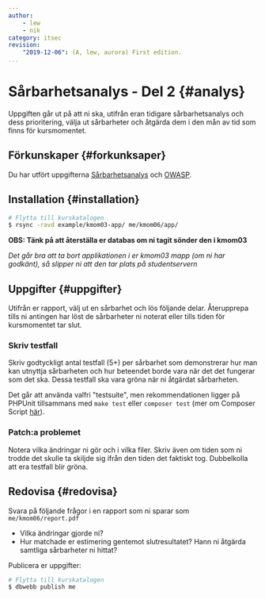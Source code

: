 ```yaml
---
author:
    - lew
    - nik
category: itsec
revision:
    "2019-12-06": (A, lew, aurora) First edition.
...
```


Sårbarhetsanalys - Del 2 {#analys}
========================================

Uppgiften går ut på att ni ska, utifrån eran tidigare sårbarhetsanalys och dess prioritering, välja ut sårbarheter och åtgärda dem i den mån av tid som finns för kursmomentet.

<!--more-->

Förkunskaper {#forkunksaper}
---------------------------------

Du har utfört uppgifterna [Sårbarhetsanalys](/uppgift/sarbarhetsanalys) och [OWASP](/uppgift/owasp).

Installation {#installation}
---------------------------------

```bash
# Flytta till kurskatalogen
$ rsync -ravd example/kmom03-app/ me/kmom06/app/
```

**OBS: Tänk på att återställa er databas om ni tagit sönder den i kmom03**

*Det går bra att ta bort applikationen i er kmom03 mapp (om ni har godkänt), så slipper ni att den tar plats på studentservern*

Uppgifter {#uppgifter}
---------------------------------

Utifrån er rapport, välj ut en sårbarhet och lös följande delar. Återupprepa tills ni antingen har löst de sårbarheter ni noterat eller tills tiden för kursmomentet tar slut.

### Skriv testfall

Skriv godtyckligt antal testfall (5+) per sårbarhet som demonstrerar hur man kan utnyttja sårbarheten och hur beteendet borde vara när det det fungerar som det ska. Dessa testfall ska vara gröna när ni åtgärdat sårbarheten.

Det går att använda valfri "testsuite", men rekommendationen ligger på PHPUnit tillsammans med `make test` eller `composer test` (mer om Composer Script [här](https://getcomposer.org/doc/articles/scripts.md#writing-custom-commands)).

### Patch:a problemet

Notera vilka ändringar ni gör och i vilka filer. Skriv även om tiden som ni trodde det skulle ta skiljde sig ifrån den tiden det faktiskt tog. Dubbelkolla att era testfall blir gröna.

Redovisa {#redovisa}
---------------------------------

Svara på följande frågor i en rapport som ni sparar som `me/kmom06/report.pdf`

* Vilka ändringar gjorde ni?
* Hur matchade er estimering gentemot slutresultatet? Hann ni åtgärda samtliga sårbarheter ni hittat?

Publicera er uppgifter:

```bash
# Flytta till kurskatalogen
$ dbwebb publish me
```
